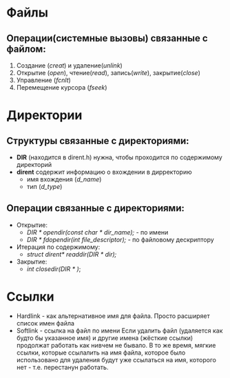 # Файлы
## Операции(системные вызовы) связанные с файлом:
  1. Создание (*creat*) и удаление(*unlink*)
  2. Открытие (*open*), чтение(*read*), запись(*write*), закрытие(*close*)
  3. Управление (*fcnlt*)
  4. Перемещение курсора (*fseek*)

# Директории
## Структуры связанные с директориями:
  - **DIR** (находится в dirent.h) нужна, чтобы проходится по содержимому директорий
  - **dirent** содержит информацию о вхождении в дирректорию
      - имя вхождения (*d_name*)
      - тип (*d_type*)

## Операции связанные с директориями:
  - Открытие:
    - *DIR \* opendir(const char \* dir_name);*  - по имени
    - *DIR \* fdopendir(int file_descriptor);*  - по файловому дескриптору
  - Итерация по содержимому:
    - *struct dirent\* readdir(DIR \* dir);*
  - Закрытие:
    - *int closedir(DIR \* )*;

# Ссылки
  - Hardlink - как альтернативное имя для файла. Просто расширяет список имен файла
  - Softlink - ссылка на файл по имени
Если удалить файл (удаляется как будто бы указанное имя) и другие имена (жёсткие ссылки) продолжат работать как нивчем не бывало. В то же время, мягкие ссылки, которые ссылалить на имя файла, которое было использовано для удаления будут уже ссылаться на имя, которого нет - т.е. перестанун работать.

